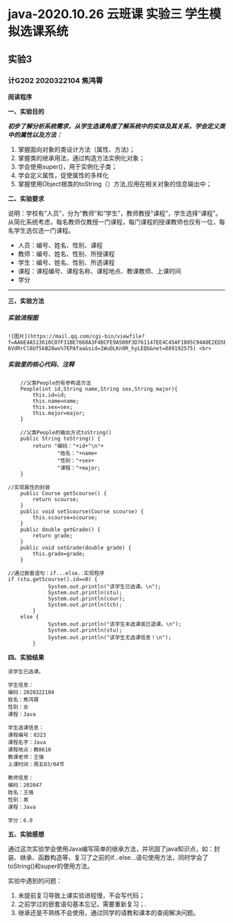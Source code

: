 # java-2020.10.26  云班课  实验三 学生模拟选课系统
## 实验3

### **计G202  2020322104  焦鸿霄**

**阅读程序**

**一、实验目的**

***初步了解分析系统需求，从学生选课角度了解系统中的实体及其关系，学会定义类中的属性以及方法：***
1. 掌握面向对象的类设计方法（属性、方法)；
2. 掌握类的继承用法，通过构造方法实例化对象；
3. 学会使用super()，用于实例化子类；
4. 学会定义属性，促使属性的多样化
5. 掌握使用Object根类的toString（）方法,应用在相关对象的信息输出中；

**二、实验要求**

说明：学校有“人员”，分为“教师”和“学生”，教师教授“课程”，学生选择“课程”。从简化系统考虑，每名教师仅教授一门课程，每门课程的授课教师也仅有一位，每名学生选仅选一门课程。
* 人员：编号、姓名、性别、课程
* 教师：编号、姓名、性别、所授课程
* 学生：编号、姓名、性别、所选课程
* 课程：课程编号、课程名称、课程地点、教课教师、上课时间
* 学分
* * * 

**三、实验方法**

##### 实验流程图

```
![图片](https://mail.qq.com/cgi-bin/viewfile?f=AA6E4A513610C07F31BE7668A3F4BCFE9A500F3D761147EE4C45AF1805C94A0E2ED5B1C59F6AD328F5DF3E09E0AA673BF2E9B4420796142F7E0C756EE10F88C48B97B1D495BD87121D7B4099850635810FB7AFE51A17041C8FA70CE4EB2EF888&mailid=ZL1729-6VdRrCl8Uf5kB28wo%7EPAfaa&sid=1WuOLKn9R_hyLEQb&net=889192575) <br>
```

##### 实验里的核心代码、注释
```
	//父类People的有参构造方法
	People(int id,String name,String sex,String major){
		this.id=id;
		this.name=name;
		this.sex=sex;
		this.major=major;
	}
```

```
	//父类People的输出方式toString()
	public String toString() {
		return "编码："+id+"\n"+
				"姓名："+name+
				"性别："+sex+
				"课程："+major;
	}
```

```
//实现属性的封装
	public Course getScourse() {
		return scourse;
	}
	public void setScourse(Course scourse) {
		this.scourse=scourse;
	}
	public double getGrade() {
		return grade;
	}
	public void setGrade(double grade) {
		this.grade=grade;
	}
```

```
//通过嵌套语句：if...else..实现程序
if (stu.getScourse().id==0) {
			 System.out.println("该学生已选课。\n");
			 System.out.println(stu);
			 System.out.println(cour);
			 System.out.println(tch);
		}
	else {
		     System.out.println("该学生未选课或已退课。\n");
		     System.out.println(stu);
		     System.out.println("该学生无选课信息！\n");
		}
```

**四、实验结果**

```
该学生已选课。

学生信息：
编码：2020322104
姓名：焦鸿霄
性别：女
课程：Java

学生选课信息：
课程编号：8323
课程名字：Java
课程地点：教0610
教课老师：王强
上课时间：周五03/04节

教师信息：
编码：202047
姓名：王强
性别：男
课程：Java

学分：6.0
```

**五、实验感想**

通过这次实验学会使用Java编写简单的继承方法，并巩固了java知识点，如：封装、继承、函数构造等，复习了之前的if...else...语句使用方法，同时学会了toString()和super的使用方法。

实验中遇到的问题：
1. 未提前复习导致上课实验进程慢，不会写代码；
2. 之前学过的嵌套语句基本忘记，需要重新复习；.
3. 继承还是不熟练不会使用，通过同学的请教和课本的查阅解决问题。
